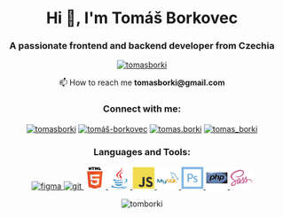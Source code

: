 <h1 align="center">Hi 👋, I'm Tomáš Borkovec</h1>
<h3 align="center">A passionate frontend and backend developer from Czechia</h3>

<p align="center" style="text-align: center"> <a href="https://twitter.com/tomasborki" target="blank"><img src="https://img.shields.io/twitter/follow/tomasborki?logo=twitter&style=for-the-badge" alt="tomasborki" /></a> </p>

<p align="center" style="text-align: center">📫 How to reach me <b>tomasborki@gmail.com</b></p>

<h3 align="center">Connect with me:</h3>
<p align="center">
<a href="https://twitter.com/tomasborki" target="blank"><img align="center" src="https://raw.githubusercontent.com/rahuldkjain/github-profile-readme-generator/master/src/images/icons/Social/twitter.svg" alt="tomasborki" height="30" width="40" /></a>
<a href="https://linkedin.com/in/tomáš-borkovec" target="blank"><img align="center" src="https://raw.githubusercontent.com/rahuldkjain/github-profile-readme-generator/master/src/images/icons/Social/linked-in-alt.svg" alt="tomáš-borkovec" height="30" width="40" /></a>
<a href="https://fb.com/tomas.borki" target="blank"><img align="center" src="https://raw.githubusercontent.com/rahuldkjain/github-profile-readme-generator/master/src/images/icons/Social/facebook.svg" alt="tomas.borki" height="30" width="40" /></a>
<a href="https://instagram.com/tomas_borki" target="blank"><img align="center" src="https://raw.githubusercontent.com/rahuldkjain/github-profile-readme-generator/master/src/images/icons/Social/instagram.svg" alt="tomas_borki" height="30" width="40" /></a>
</p>

<h3 style="text-align: center" align="center">Languages and Tools:</h3>
<p style="text-align: center"align="center"> <a href="https://www.figma.com/" target="_blank" rel="noreferrer"> <img src="https://www.vectorlogo.zone/logos/figma/figma-icon.svg" alt="figma" width="40" height="40"/> </a> <a href="https://git-scm.com/" target="_blank" rel="noreferrer"> <img src="https://www.vectorlogo.zone/logos/git-scm/git-scm-icon.svg" alt="git" width="40" height="40"/> </a> <a href="https://www.w3.org/html/" target="_blank" rel="noreferrer"> <img src="https://raw.githubusercontent.com/devicons/devicon/master/icons/html5/html5-original-wordmark.svg" alt="html5" width="40" height="40"/> </a> <a href="https://www.java.com" target="_blank" rel="noreferrer"> <img src="https://raw.githubusercontent.com/devicons/devicon/master/icons/java/java-original.svg" alt="java" width="40" height="40"/> </a> <a href="https://developer.mozilla.org/en-US/docs/Web/JavaScript" target="_blank" rel="noreferrer"> <img src="https://raw.githubusercontent.com/devicons/devicon/master/icons/javascript/javascript-original.svg" alt="javascript" width="40" height="40"/> </a> <a href="https://www.mysql.com/" target="_blank" rel="noreferrer"> <img src="https://raw.githubusercontent.com/devicons/devicon/master/icons/mysql/mysql-original-wordmark.svg" alt="mysql" width="40" height="40"/> </a> <a href="https://www.photoshop.com/en" target="_blank" rel="noreferrer"> <img src="https://raw.githubusercontent.com/devicons/devicon/master/icons/photoshop/photoshop-line.svg" alt="photoshop" width="40" height="40"/> </a> <a href="https://www.php.net" target="_blank" rel="noreferrer"> <img src="https://raw.githubusercontent.com/devicons/devicon/master/icons/php/php-original.svg" alt="php" width="40" height="40"/> </a> <a href="https://sass-lang.com" target="_blank" rel="noreferrer"> <img src="https://raw.githubusercontent.com/devicons/devicon/master/icons/sass/sass-original.svg" alt="sass" width="40" height="40"/> </a> </p>

<p style="text-align: center" align="center"><img align="center" src="https://github-readme-streak-stats.herokuapp.com/?user=tomborki&" alt="tomborki" /></p>
